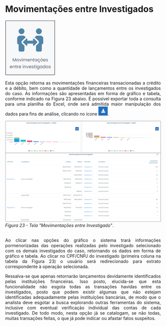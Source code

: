 # Movimentações entre Investigados

![](img/MovEntre.png)<br>

<p style="text-align: justify;">Esta opção retorna as movimentações financeiras transacionadas a crédito e a débito, bem como a quantidade de lançamentos entre os investigados do caso. As informações são apresentadas em forma de gráfico e tabela, conforme indicado na Figura 23 abaixo. É possível exportar toda a consulta para uma planilha do Excel, onde será admitida maior manipulação dos dados para fins de análise, clicando no ícone  <img src="../img/Download.png" width="30px">.</p>

![](img/TelaMovimentaçõesEntreInvestigados.png)<br>
*Figura 23 - Tela "Movimentações entre Investigado"*. <br><br>

<p style="text-align: justify;">Ao clicar nas opções do gráfico o sistema trará informações pormenorizadas das operações realizadas pelo investigado selecionado com os demais investigados do caso, retornando os dados em forma de gráfico e tabela. Ao clicar no CPF/CNPJ do investigado (primeira coluna na tabela da Figura 23) o usuário será redirecionado 
para extrato correspondente à operação selecionada.</p>

<p style="text-align: justify;">Ressalva-se que apenas retornarão lançamentos devidamente identificados pelas instituições financeiras. Isso posto, elucida-se que esta funcionalidade não esgota todas as transações havidas entre os investigados, posto que podem existir algumas que não estejam identificadas adequadamente pelas instituições bancárias, de modo que o analista deve esgotar a busca explorando outras ferramentas do sistema, inclusive com eventual verificação individual das contas de cada investigado. De todo modo, nesta opção já se catalogam, se não todas, muitas transações feitas, o que já pode indicar ou afastar fatos suspeitos. </p>
